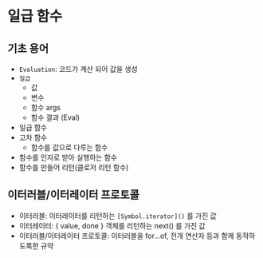 # 일급 함수

## 기초 용어
- `Evaluation`: 코드가 계산 되어 값을 생성
- `일급`
  - 값
  - 변수
  - 함수 args
  - 함수 결과 (Eval)
- 일급 함수
- 고차 함수
  - 함수를 값으로 다루는 함수
- 함수를 인자로 받아 실행하는 함수
- 함수를 만들어 리턴(클로저 리턴 함수)

## 이터러블/이터레이터 프로토콜

- 이터러블: 이터레이터를 리턴하는 `[Symbol.iterator]()` 를 가진 값
- 이터레이터: { value, done } 객체를 리턴하는 next() 를 가진 값
- 이터러블/이터레이터 프로토콜: 이터러블을 for...of, 전개 연산자 등과 함께 동작하도록한 규약
